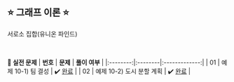 ## ⭐️ 그래프 이론 ⭐️ 

서로소 집합(유니온 파인드)

<br>

**📘 실전 문제**
| **번호** | **문제** | **풀이 여부** |
|:--------:|:--------|:-------------:|
| 01 | 예제 10-1) 팀 결성 | ✔️ [완료](https://github.com/yuuforest/Baekjoon/blob/main/%EC%9D%B4%EC%BD%94%ED%85%8C/chapter10/%ED%8C%80%EA%B2%B0%EC%84%B1.py) |
| 02 | 예제 10-2) 도시 분할 계획 | ✔️ [완료](https://github.com/yuuforest/Baekjoon/blob/main/%EC%9D%B4%EC%BD%94%ED%85%8C/chapter10/%EB%8F%84%EC%8B%9C%EB%B6%84%ED%95%A0%EA%B3%84%ED%9A%8D.py) |